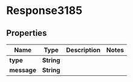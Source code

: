 
# Response3185

## Properties
Name | Type | Description | Notes
------------ | ------------- | ------------- | -------------
**type** | **String** |  | 
**message** | **String** |  | 



